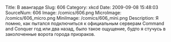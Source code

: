 Title: В авангарде 
Slug: 606 
Category: xkcd 
Date: 2009-09-08 15:48:03 
SourceNum: 606 
Image: /comics/606.png 
MicroImage: /comics/606_micro.png 
MiniImage: /comics/606_mini.png 
Description: Я помню, как пытался подключиться к официальным серверам Command and Conquer год или два назад, было такое ощущение, будто я стучусь в заколоченные ворота города призраков. 

